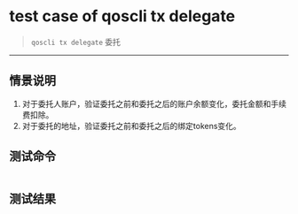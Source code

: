# test case of qoscli tx delegate

> `qoscli tx delegate` 委托

---

## 情景说明

1. 对于委托人账户，验证委托之前和委托之后的账户余额变化，委托金额和手续费扣除。
2. 对于委托的地址，验证委托之前和委托之后的绑定tokens变化。

## 测试命令

```bash

```

## 测试结果

```bash
    
```
